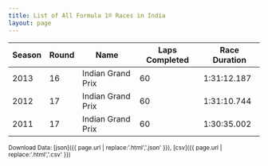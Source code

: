 ```yaml
---
title: List of All Formula 1® Races in India
layout: page
---
```


| Season | Round | Name | Laps Completed | Race Duration |
|--|--|--|--|--|
| 2013 | 16 | Indian Grand Prix | 60 | 1:31:12.187 |
| 2012 | 17 | Indian Grand Prix | 60 | 1:31:10.744 |
| 2011 | 17 | Indian Grand Prix | 60 | 1:30:35.002 |

<small>Download Data: [json]({{ page.url | replace:'.html','.json' }}), [csv]({{ page.url | replace:'.html','.csv' }})</small>
